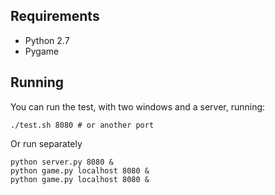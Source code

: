 ## Requirements
* Python 2.7
* Pygame

## Running
You can run the test, with two windows and a server, running:

```shell
./test.sh 8080 # or another port
```


Or run separately

```shell
python server.py 8080 &
python game.py localhost 8080 &
python game.py localhost 8080 &
```
